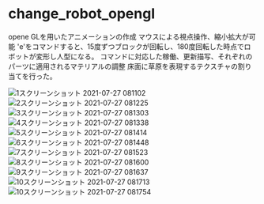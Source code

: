 # change_robot_opengl

opene GLを用いたアニメーションの作成
マウスによる視点操作、縮小拡大が可能
'e'をコマンドすると、15度ずつブロックが回転し、180度回転した時点でロボットが変形し人型になる。
コマンドに対応した稼働、更新描写、それぞれのパーツに適用されるマテリアルの調整
床面に草原を表現するテクスチャの割り当てを行った。

![1スクリーンショット 2021-07-27 081102](https://user-images.githubusercontent.com/85817145/139408238-e779c568-8aaa-4380-b3ac-9f29dfa64ce2.png)
![2スクリーンショット 2021-07-27 081225](https://user-images.githubusercontent.com/85817145/139408215-3192cdb6-3d0a-481d-a657-a7b2b6e9856f.png)
![3スクリーンショット 2021-07-27 081303](https://user-images.githubusercontent.com/85817145/139408223-39eadc4e-f2b4-486a-8dc7-a243c326b170.png)
![4スクリーンショット 2021-07-27 081338](https://user-images.githubusercontent.com/85817145/139408224-b24ca521-37c0-41fe-a364-30bc3d6fe998.png)
![5スクリーンショット 2021-07-27 081414](https://user-images.githubusercontent.com/85817145/139408226-52a9027b-3724-43a5-ac9f-dbd0a7be478f.png)
![6スクリーンショット 2021-07-27 081448](https://user-images.githubusercontent.com/85817145/139408227-cf1d0bfc-3032-4d03-9679-bcdc8c136101.png)
![7スクリーンショット 2021-07-27 081523](https://user-images.githubusercontent.com/85817145/139408231-ef83aaba-e247-4e6c-830d-87a60e6ef1e9.png)
![8スクリーンショット 2021-07-27 081600](https://user-images.githubusercontent.com/85817145/139408232-0ee90083-714c-4a2d-9ecb-34a02cbb3f81.png)
![9スクリーンショット 2021-07-27 081637](https://user-images.githubusercontent.com/85817145/139408233-e464ac20-52ea-416e-9fca-25d971c4cf8d.png)
![10スクリーンショット 2021-07-27 081713](https://user-images.githubusercontent.com/85817145/139408234-a2bc803f-82db-4591-b25c-d2583a5fcacc.png)
![10スクリーンショット 2021-07-27 081754](https://user-images.githubusercontent.com/85817145/139408236-4d76dc36-b888-41ea-b96c-6faf38c63afe.png)

